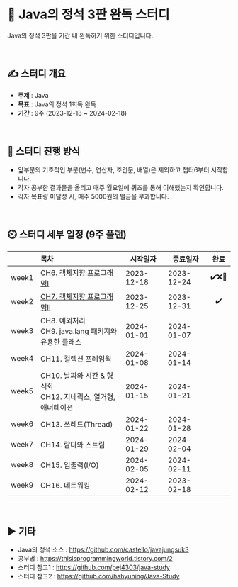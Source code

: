 📕 Java의 정석 3판 완독 스터디
=============
Java의 정석 3판을 기간 내 완독하기 위한 스터디입니다.

<br/>

## ✍️ 스터디 개요
* **주제** : Java
* **목표** : Java의 정석 1회독 완독
* **기간** : 9주 (2023-12-18 ~ 2024-02-18)

<br/>

##  📖 스터디 진행 방식
* 앞부분의 기초적인 부분(변수, 연산자, 조건문, 배열)은 제외하고 챕터6부터 시작합니다.
* 각자 공부한 결과물을 올리고 매주 월요일에 퀴즈를 통해 이해했는지 확인합니다.
* 각자 목표량 미달성 시, 매주 5000원의 벌금을 부과합니다.

<br/>

## ⏲️ 스터디 세부 일정 (9주 플랜)
|  | 목차                                                                                                                                                                    | 시작일자       | 종료일자       |     완료     |
| ------: |:----------------------------------------------------------------------------------------------------------------------------------------------------------------------|------------|------------|:----------:|
| week1 | [CH6. 객체지향 프로그래밍Ⅰ](https://github.com/bono039/java-study/tree/master/6.%EA%B0%9D%EC%B2%B4%EC%A7%80%ED%96%A5%20%ED%94%84%EB%A1%9C%EA%B7%B8%EB%9E%98%EB%B0%8D%E2%85%A0) | 2023-12-18 | 2023-12-24 | ✔️❌🔺 |
| week2 | [CH7. 객체지향 프로그래밍Ⅱ](https://github.com/bono039/java-study/tree/master/7.%EA%B0%9D%EC%B2%B4%EC%A7%80%ED%96%A5%20%ED%94%84%EB%A1%9C%EA%B7%B8%EB%9E%98%EB%B0%8D%E2%85%A1)                                                                                                                                                  | 2023-12-25 | 2023-12-31 |     ✔️     |
| week3 | CH8. 예외처리 <br/> CH9. java.lang 패키지와 유용한 클래스                                                                                                                           | 2024-01-01 | 2024-01-07 |            |
| week4 | CH11. 컬렉션 프레임웍                                                                                                                                                        | 2024-01-08 | 2024-01-14 |            |
| week5 | CH10. 날짜와 시간 & 형식화 <br/> CH12. 지네릭스, 열거형, 애너테이션                                                                                                                       | 2024-01-15 | 2024-01-21 |            |
| week6 | CH13. 쓰레드(Thread)                                                                                                                                                     | 2024-01-22 | 2024-01-28 |            |
| week7 | CH14. 람다와 스트림                                                                                                                                                         | 2024-01-29 | 2024-02-04 |            |
| week8 | CH15. 입출력(I/O)                                                                                                                                                        | 2024-02-05 | 2024-02-11 |            |
| week9 | CH16. 네트워킹                                                                                                                                                            | 2024-02-12 | 2023-02-18 |            |

<br/>

## :arrow_forward: 기타
+ Java의 정석 소스 : https://github.com/castello/javajungsuk3
+ 공부법 : https://thisisprogrammingworld.tistory.com/2
+ 스터디 참고1 : https://github.com/pej4303/java-study
+ 스터디 참고2 : https://github.com/hahyuning/Java-Study
